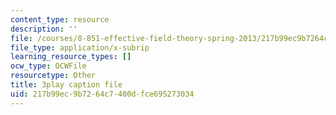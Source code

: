 ```yaml
---
content_type: resource
description: ''
file: /courses/8-851-effective-field-theory-spring-2013/217b99ec9b7264c7400dfce695273034_WtOJN2TCD6o.srt
file_type: application/x-subrip
learning_resource_types: []
ocw_type: OCWFile
resourcetype: Other
title: 3play caption file
uid: 217b99ec-9b72-64c7-400d-fce695273034
---
```

